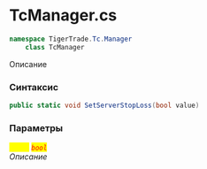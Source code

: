 
# TcManager.cs
```csharp
namespace TigerTrade.Tc.Manager  
    class TcManager
```

Описание

### Синтаксис
```csharp
public static void SetServerStopLoss(bool value)
```

### Параметры  
<mark style="color:yellow;">`value`</mark> <mark style="color:red;">*`bool`*</mark>  
 *Описание*  
  

                    
                    